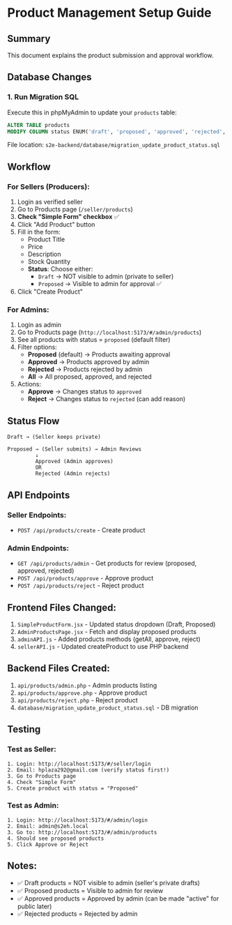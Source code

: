 # Product Management Setup Guide

## Summary
This document explains the product submission and approval workflow.

## Database Changes

### 1. Run Migration SQL
Execute this in phpMyAdmin to update your `products` table:

```sql
ALTER TABLE products 
MODIFY COLUMN status ENUM('draft', 'proposed', 'approved', 'rejected', 'active', 'archived') DEFAULT 'draft';
```

File location: `s2e-backend/database/migration_update_product_status.sql`

## Workflow

### For Sellers (Producers):
1. Login as verified seller
2. Go to Products page (`/seller/products`)
3. **Check "Simple Form" checkbox** ✅
4. Click "Add Product" button
5. Fill in the form:
   - Product Title
   - Price
   - Description
   - Stock Quantity
   - **Status**: Choose either:
     - `Draft` → NOT visible to admin (private to seller)
     - `Proposed` → Visible to admin for approval ✅
6. Click "Create Product"

### For Admins:
1. Login as admin
2. Go to Products page (`http://localhost:5173/#/admin/products`)
3. See all products with status = `proposed` (default filter)
4. Filter options:
   - **Proposed** (default) → Products awaiting approval
   - **Approved** → Products approved by admin
   - **Rejected** → Products rejected by admin
   - **All** → All proposed, approved, and rejected
5. Actions:
   - **Approve** → Changes status to `approved`
   - **Reject** → Changes status to `rejected` (can add reason)

## Status Flow

```
Draft → (Seller keeps private)

Proposed → (Seller submits) → Admin Reviews
         ↓
         Approved (Admin approves)
         OR
         Rejected (Admin rejects)
```

## API Endpoints

### Seller Endpoints:
- `POST /api/products/create` - Create product

### Admin Endpoints:
- `GET /api/products/admin` - Get products for review (proposed, approved, rejected)
- `POST /api/products/approve` - Approve product
- `POST /api/products/reject` - Reject product

## Frontend Files Changed:
1. `SimpleProductForm.jsx` - Updated status dropdown (Draft, Proposed)
2. `AdminProductsPage.jsx` - Fetch and display proposed products
3. `adminAPI.js` - Added products methods (getAll, approve, reject)
4. `sellerAPI.js` - Updated createProduct to use PHP backend

## Backend Files Created:
1. `api/products/admin.php` - Admin products listing
2. `api/products/approve.php` - Approve product
3. `api/products/reject.php` - Reject product
4. `database/migration_update_product_status.sql` - DB migration

## Testing

### Test as Seller:
```
1. Login: http://localhost:5173/#/seller/login
2. Email: hplaza292@gmail.com (verify status first!)
3. Go to Products page
4. Check "Simple Form"
5. Create product with status = "Proposed"
```

### Test as Admin:
```
1. Login: http://localhost:5173/#/admin/login
2. Email: admin@s2eh.local
3. Go to: http://localhost:5173/#/admin/products
4. Should see proposed products
5. Click Approve or Reject
```

## Notes:
- ✅ Draft products = NOT visible to admin (seller's private drafts)
- ✅ Proposed products = Visible to admin for review
- ✅ Approved products = Approved by admin (can be made "active" for public later)
- ✅ Rejected products = Rejected by admin


